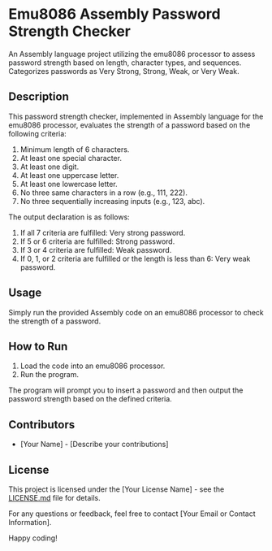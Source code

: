# Emu8086 Assembly Password Strength Checker
An Assembly language project utilizing the emu8086 processor to assess password strength based on length, character types, and sequences. Categorizes passwords as Very Strong, Strong, Weak, or Very Weak.

## Description

This password strength checker, implemented in Assembly language for the emu8086 processor, evaluates the strength of a password based on the following criteria:

1. Minimum length of 6 characters.
2. At least one special character.
3. At least one digit.
4. At least one uppercase letter.
5. At least one lowercase letter.
6. No three same characters in a row (e.g., 111, 222).
7. No three sequentially increasing inputs (e.g., 123, abc).

The output declaration is as follows:

1. If all 7 criteria are fulfilled: Very strong password.
2. If 5 or 6 criteria are fulfilled: Strong password.
3. If 3 or 4 criteria are fulfilled: Weak password.
4. If 0, 1, or 2 criteria are fulfilled or the length is less than 6: Very weak password.

## Usage

Simply run the provided Assembly code on an emu8086 processor to check the strength of a password.

## How to Run

1. Load the code into an emu8086 processor.
2. Run the program.

The program will prompt you to insert a password and then output the password strength based on the defined criteria.

## Contributors

- [Your Name] - [Describe your contributions]

## License

This project is licensed under the [Your License Name] - see the [LICENSE.md](LICENSE.md) file for details.

For any questions or feedback, feel free to contact [Your Email or Contact Information].

Happy coding!

